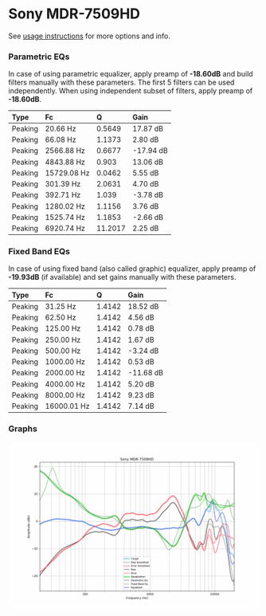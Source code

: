 # Sony MDR-7509HD
See [usage instructions](https://github.com/jaakkopasanen/AutoEq#usage) for more options and info.

### Parametric EQs
In case of using parametric equalizer, apply preamp of **-18.60dB** and build filters manually
with these parameters. The first 5 filters can be used independently.
When using independent subset of filters, apply preamp of **-18.60dB**.

| Type    | Fc          |       Q | Gain      |
|:--------|:------------|:--------|:----------|
| Peaking | 20.66 Hz    |  0.5649 | 17.87 dB  |
| Peaking | 66.08 Hz    |  1.1373 | 2.80 dB   |
| Peaking | 2566.88 Hz  |  0.6677 | -17.94 dB |
| Peaking | 4843.88 Hz  |  0.903  | 13.06 dB  |
| Peaking | 15729.08 Hz |  0.0462 | 5.55 dB   |
| Peaking | 301.39 Hz   |  2.0631 | 4.70 dB   |
| Peaking | 392.71 Hz   |  1.039  | -3.78 dB  |
| Peaking | 1280.02 Hz  |  1.1156 | 3.76 dB   |
| Peaking | 1525.74 Hz  |  1.1853 | -2.66 dB  |
| Peaking | 6920.74 Hz  | 11.2017 | 2.25 dB   |

### Fixed Band EQs
In case of using fixed band (also called graphic) equalizer, apply preamp of **-19.93dB**
(if available) and set gains manually with these parameters.

| Type    | Fc          |      Q | Gain      |
|:--------|:------------|:-------|:----------|
| Peaking | 31.25 Hz    | 1.4142 | 18.52 dB  |
| Peaking | 62.50 Hz    | 1.4142 | 4.56 dB   |
| Peaking | 125.00 Hz   | 1.4142 | 0.78 dB   |
| Peaking | 250.00 Hz   | 1.4142 | 1.67 dB   |
| Peaking | 500.00 Hz   | 1.4142 | -3.24 dB  |
| Peaking | 1000.00 Hz  | 1.4142 | 0.53 dB   |
| Peaking | 2000.00 Hz  | 1.4142 | -11.68 dB |
| Peaking | 4000.00 Hz  | 1.4142 | 5.20 dB   |
| Peaking | 8000.00 Hz  | 1.4142 | 9.23 dB   |
| Peaking | 16000.01 Hz | 1.4142 | 7.14 dB   |

### Graphs
![](./Sony%20MDR-7509HD.png)